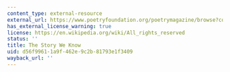 ```yaml
---
content_type: external-resource
external_url: https://www.poetryfoundation.org/poetrymagazine/browse?contentId=34705
has_external_license_warning: true
license: https://en.wikipedia.org/wiki/All_rights_reserved
status: ''
title: The Story We Know
uid: d56f9961-1a9f-462e-9c2b-81793e1f3409
wayback_url: ''
---
```


